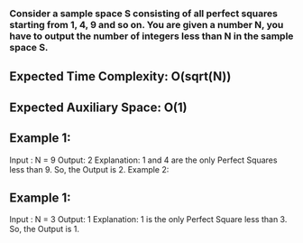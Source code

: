 ### Consider a sample space S consisting of all perfect squares starting from 1, 4, 9 and so on. You are given a number N, you have to output the number of integers less than N in the sample space S.

## Expected Time Complexity: O(sqrt(N))
## Expected Auxiliary Space: O(1)

## Example 1:

Input :
N = 9
Output:
2
Explanation:
1 and 4 are the only Perfect Squares
less than 9. So, the Output is 2.
Example 2:

## Example 1:

Input :
N = 3
Output:
1
Explanation:
1 is the only Perfect Square
less than 3. So, the Output is 1.
